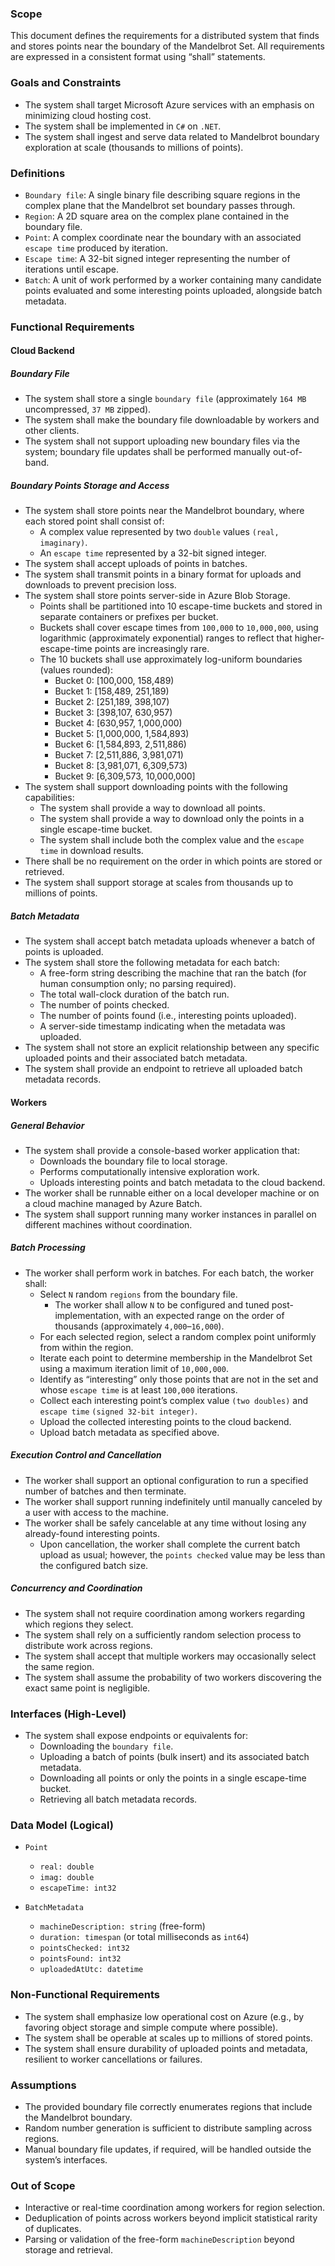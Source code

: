 ### Scope

This document defines the requirements for a distributed system that finds and stores points near the boundary of the Mandelbrot Set. All requirements are expressed in a consistent format using “shall” statements.

### Goals and Constraints

- The system shall target Microsoft Azure services with an emphasis on minimizing cloud hosting cost.
- The system shall be implemented in `C#` on `.NET`.
- The system shall ingest and serve data related to Mandelbrot boundary exploration at scale (thousands to millions of points).

### Definitions

- `Boundary file`: A single binary file describing square regions in the complex plane that the Mandelbrot set boundary passes through.
- `Region`: A 2D square area on the complex plane contained in the boundary file.
- `Point`: A complex coordinate near the boundary with an associated `escape time` produced by iteration.
- `Escape time`: A 32-bit signed integer representing the number of iterations until escape.
- `Batch`: A unit of work performed by a worker containing many candidate points evaluated and some interesting points uploaded, alongside batch metadata.

### Functional Requirements

#### Cloud Backend

##### Boundary File
- The system shall store a single `boundary file` (approximately `164 MB` uncompressed, `37 MB` zipped).
- The system shall make the boundary file downloadable by workers and other clients.
- The system shall not support uploading new boundary files via the system; boundary file updates shall be performed manually out-of-band.

##### Boundary Points Storage and Access
- The system shall store points near the Mandelbrot boundary, where each stored point shall consist of:
	- A complex value represented by two `double` values `(real, imaginary)`.
	- An `escape time` represented by a 32-bit signed integer.
- The system shall accept uploads of points in batches.
- The system shall transmit points in a binary format for uploads and downloads to prevent precision loss.
- The system shall store points server-side in Azure Blob Storage.
	- Points shall be partitioned into 10 escape-time buckets and stored in separate containers or prefixes per bucket.
	- Buckets shall cover escape times from `100,000` to `10,000,000`, using logarithmic (approximately exponential) ranges to reflect that higher-escape-time points are increasingly rare.
	- The 10 buckets shall use approximately log-uniform boundaries (values rounded):
		- Bucket 0: [100,000, 158,489)
		- Bucket 1: [158,489, 251,189)
		- Bucket 2: [251,189, 398,107)
		- Bucket 3: [398,107, 630,957)
		- Bucket 4: [630,957, 1,000,000)
		- Bucket 5: [1,000,000, 1,584,893)
		- Bucket 6: [1,584,893, 2,511,886)
		- Bucket 7: [2,511,886, 3,981,071)
		- Bucket 8: [3,981,071, 6,309,573)
		- Bucket 9: [6,309,573, 10,000,000]
- The system shall support downloading points with the following capabilities:
	- The system shall provide a way to download all points.
	- The system shall provide a way to download only the points in a single escape-time bucket.
	- The system shall include both the complex value and the `escape time` in download results.
- There shall be no requirement on the order in which points are stored or retrieved.
- The system shall support storage at scales from thousands up to millions of points.

##### Batch Metadata
- The system shall accept batch metadata uploads whenever a batch of points is uploaded.
- The system shall store the following metadata for each batch:
	- A free-form string describing the machine that ran the batch (for human consumption only; no parsing required).
	- The total wall-clock duration of the batch run.
	- The number of points checked.
	- The number of points found (i.e., interesting points uploaded).
	- A server-side timestamp indicating when the metadata was uploaded.
- The system shall not store an explicit relationship between any specific uploaded points and their associated batch metadata.
- The system shall provide an endpoint to retrieve all uploaded batch metadata records.

#### Workers

##### General Behavior
- The system shall provide a console-based worker application that:
	- Downloads the boundary file to local storage.
	- Performs computationally intensive exploration work.
	- Uploads interesting points and batch metadata to the cloud backend.
- The worker shall be runnable either on a local developer machine or on a cloud machine managed by Azure Batch.
- The system shall support running many worker instances in parallel on different machines without coordination.

##### Batch Processing
- The worker shall perform work in batches. For each batch, the worker shall:
	- Select `N` random `regions` from the boundary file.
		- The worker shall allow `N` to be configured and tuned post-implementation, with an expected range on the order of thousands (approximately `4,000`–`16,000`).
	- For each selected region, select a random complex point uniformly from within the region.
	- Iterate each point to determine membership in the Mandelbrot Set using a maximum iteration limit of `10,000,000`.
	- Identify as “interesting” only those points that are not in the set and whose `escape time` is at least `100,000` iterations.
	- Collect each interesting point’s complex value `(two doubles)` and `escape time` `(signed 32-bit integer)`.
	- Upload the collected interesting points to the cloud backend.
	- Upload batch metadata as specified above.

##### Execution Control and Cancellation
- The worker shall support an optional configuration to run a specified number of batches and then terminate.
- The worker shall support running indefinitely until manually canceled by a user with access to the machine.
- The worker shall be safely cancelable at any time without losing any already-found interesting points.
	- Upon cancellation, the worker shall complete the current batch upload as usual; however, the `points checked` value may be less than the configured batch size.

##### Concurrency and Coordination
- The system shall not require coordination among workers regarding which regions they select.
- The system shall rely on a sufficiently random selection process to distribute work across regions.
- The system shall accept that multiple workers may occasionally select the same region.
- The system shall assume the probability of two workers discovering the exact same point is negligible.

### Interfaces (High-Level)

- The system shall expose endpoints or equivalents for:
	- Downloading the `boundary file`.
	- Uploading a batch of points (bulk insert) and its associated batch metadata.
	- Downloading all points or only the points in a single escape-time bucket.
	- Retrieving all batch metadata records.

### Data Model (Logical)

- `Point`
	- `real: double`
	- `imag: double`
	- `escapeTime: int32`

- `BatchMetadata`
	- `machineDescription: string` (free-form)
	- `duration: timespan` (or total milliseconds as `int64`)
	- `pointsChecked: int32`
	- `pointsFound: int32`
	- `uploadedAtUtc: datetime`

### Non-Functional Requirements

- The system shall emphasize low operational cost on Azure (e.g., by favoring object storage and simple compute where possible).
- The system shall be operable at scales up to millions of stored points.
- The system shall ensure durability of uploaded points and metadata, resilient to worker cancellations or failures.

### Assumptions

- The provided boundary file correctly enumerates regions that include the Mandelbrot boundary.
- Random number generation is sufficient to distribute sampling across regions.
- Manual boundary file updates, if required, will be handled outside the system’s interfaces.

### Out of Scope

- Interactive or real-time coordination among workers for region selection.
- Deduplication of points across workers beyond implicit statistical rarity of duplicates.
- Parsing or validation of the free-form `machineDescription` beyond storage and retrieval.
